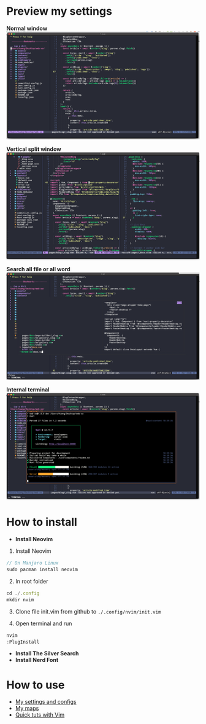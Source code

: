# Preview my settings
**Normal window**
![enter image description here](./preview/image1.png)

**Vertical split window**
![enter image description here](./preview/image3.png)

**Search all file or all word**
![enter image description here](./preview/image4.png)

**Internal terminal**
![enter image description here](./preview/image2.png)

# How to install
- **Install Neovim**
1. Install Neovim

```jsx
// On Manjaro Linux
sudo pacman install neovim 
```

2. In root folder

```jsx
cd ./.config
mkdir nvim

```

3. Clone file init.vim from github to `./.config/nvim/init.vim`

4. Open terminal and run

```jsx
nvim
:PlugInstall
```
- **Install The Silver Search**
- **Install Nerd Font**


# How to use
- [My settings and configs](https://github.com/kmacoders/vim-kmacoders/blob/master/docs/MySettings.md)
- [My maps](https://github.com/kmacoders/vim-kmacoders/blob/master/docs/MyMaps.md)
- [Quick tuts with Vim](https://github.com/kmacoders/vim-kmacoders/blob/master/docs/QuickTutorial.md)
